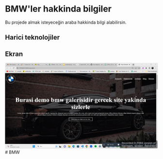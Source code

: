 <h1> BMW'ler hakkinda bilgiler </h1>

Bu projede almak isteyeceğin araba hakkinda bilgi alabilirsin.

<h2> Harici teknolojiler </h2>

<h2>Ekran</h2>

![](Ekran.gif)# BMW
